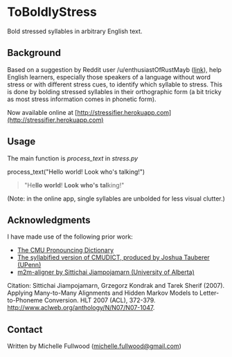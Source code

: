 ToBoldlyStress
==============

Bold stressed syllables in arbitrary English text.

Background
----------

Based on a suggestion by Reddit user /u/enthusiastOfRustMayb
([link](http://www.reddit.com/r/language/comments/2bdpeu/teaching_french_spoken_english_emphasis_on/)),
help English learners, especially those speakers of a language without word stress or with different stress cues,
to identify which syllable to stress. This is done by bolding stressed syllables in their orthographic form
(a bit tricky as most stress information comes in phonetic form).

Now available online at [http://stressifier.herokuapp.com](http://stressifier.herokuapp.com)

Usage
-----
The main function is *process_text* in *stress.py*

process_text("Hello world! Look who's talking!")
> "He<b>llo</b> <b>world</b>! <b>Look</b> <b>who's</b> <b>tal</b>king!"

(Note: in the online app, single syllables are unbolded for less visual clutter.)

Acknowledgments
---------------

I have made use of the following prior work:
- [The CMU Pronouncing Dictionary](http://www.speech.cs.cmu.edu/cgi-bin/cmudict)
- [The syllabified version of CMUDICT, produced by Joshua Tauberer (UPenn)](http://www.ling.upenn.edu/phonetics/p2tk/)
- [m2m-aligner by Sittichai Jiampojamarn (University of Alberta)](http://code.google.com/p/m2m-aligner/)

Citation: Sittichai Jiampojamarn, Grzegorz Kondrak and Tarek Sherif (2007). Applying Many-to-Many Alignments and Hidden Markov Models to Letter-to-Phoneme Conversion. HLT 2007 (ACL), 372-379. http://www.aclweb.org/anthology/N/N07/N07-1047.



Contact
-------
Written by Michelle Fullwood (michelle.fullwood@gmail.com)
